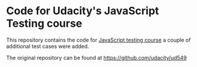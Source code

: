 # Code for Udacity's JavaScript Testing course

This repository contains the code for
[JavaScript testing course](https://classroom.udacity.com/courses/ud549)
a couple of additional test cases were added.

The original repository can be found at
https://github.com/udacity/ud549
